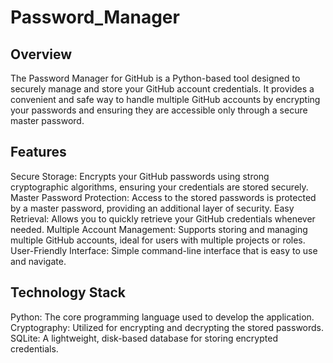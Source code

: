 ﻿# Password_Manager

## Overview
The Password Manager for GitHub is a Python-based tool designed to securely manage and store your GitHub account credentials. It provides a convenient and safe way to handle multiple GitHub accounts by encrypting your passwords and ensuring they are accessible only through a secure master password.

## Features
Secure Storage: Encrypts your GitHub passwords using strong cryptographic algorithms, ensuring your credentials are stored securely.
Master Password Protection: Access to the stored passwords is protected by a master password, providing an additional layer of security.
Easy Retrieval: Allows you to quickly retrieve your GitHub credentials whenever needed.
Multiple Account Management: Supports storing and managing multiple GitHub accounts, ideal for users with multiple projects or roles.
User-Friendly Interface: Simple command-line interface that is easy to use and navigate.

## Technology Stack
Python: The core programming language used to develop the application.
Cryptography: Utilized for encrypting and decrypting the stored passwords.
SQLite: A lightweight, disk-based database for storing encrypted credentials.
